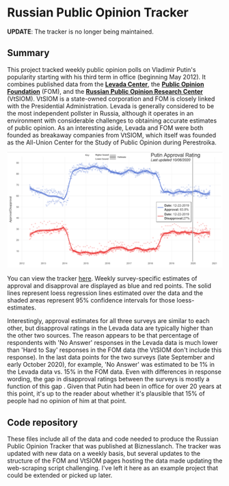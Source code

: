 # Russian Public Opinion Tracker
**UPDATE**: The tracker is no longer being maintained.  
## Summary

This project tracked weekly public opinion polls on Vladimir Putin's popularity starting with his third term in office (beginning May 2012). It combines published data from the [**Levada Center**](https://www.levada.ru/indikatory/), the [**Public Opinion Foundation**](https://fom.ru/Politika/10946) (FOM), and the [**Russian Public Opinion Research Center**](https://wciom.ru/ratings/dejatelnost-gosudarstvennykh-institutov/) (VtSIOM). VtSIOM is a state-owned corporation and FOM is closely linked with the Presidential Administration. Levada is generally considered to be the most independent pollster in Russia, although it operates in an environment with considerable challenges to obtaining accurate estimates of public opinion. As an interesting aside, Levada and FOM were both founded as breakaway companies from VtSIOM, which itself was founded as the All-Union Center for the Study of Public Opinion during Perestroika.

![tracker](opinion_tracker_static.png)

You can view the tracker [here](https://biznesslanch.github.io/Russian-Public-Opinion-Tracker/opinion_tracker.html). Weekly survey-specific estimates of approval and disapproval are displayed as blue and red points. The solid lines represent loess regression lines estimated over the data and the shaded areas represent 95% confidence intervals for those loess-estimates. 

Interestingly, approval estimates for all three surveys are similar to each other, but disapproval ratings in the Levada data are typically higher than the other two sources. The reason appears to be that percentage of respondents with 'No Answer' responses in the Levada data is much lower than 'Hard to Say' responses in the FOM data (the VtSIOM don't include this response). In the last data points for the two surveys (late September and early October 2020), for example, 'No Answer' was estimated to be 1% in the Levada data vs. 15% in the FOM data. Even with differences in response wording, the gap in disapproval ratings between the surveys is mostly a function of this gap . Given that Putin had been in office for over 20 years at this point, it's up to the reader about whether it's plausible that 15% of people had no opinion of him at that point.

## Code repository

These files include all of the data and code needed to produce the Russian Public Opinion Tracker that was published at Biznesslanch.
The tracker was updated with new data on a weekly basis, but several updates to the structure of the FOM and VtSIOM pages hosting the data made updating the web-scraping script challenging. I've left it here as an example project that could be extended or picked up later.


